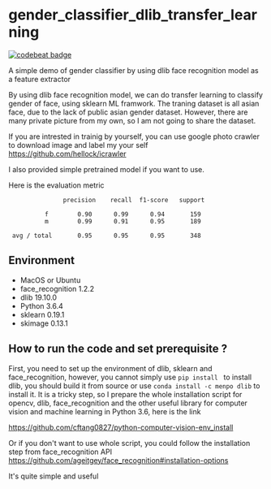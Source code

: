 # gender_classifier_dlib_transfer_learning
[![codebeat badge](https://codebeat.co/badges/1ef6ec71-05e5-4b11-8d14-af0eb96a067b)](https://codebeat.co/projects/github-com-cftang0827-face_gender-master)

A simple demo of gender classifier by using dlib face recognition model as a feature extractor

By using dlib face recognition model, we can do transfer learning to classify gender of face, using sklearn ML framwork.
The traning dataset is all asian face, due to the lack of public asian gender dataset.
However, there are many private picture from my own, so I am not going to share the dataset.

If you are intrested in trainig by yourself, you can use google photo crawler to download image and label my your self
https://github.com/hellock/icrawler

I also provided simple pretrained model if you want to use.


Here is the evaluation metric


                   precision    recall  f1-score   support

              f        0.90      0.99      0.94       159
              m        0.99      0.91      0.95       189

     avg / total       0.95      0.95      0.95       348

## Environment 
* MacOS or Ubuntu
* face_recognition 1.2.2
* dlib 19.10.0
* Python 3.6.4
* sklearn 0.19.1
* skimage 0.13.1

## How to run the code and set prerequisite ?
First, you need to set up the environment of dlib, sklearn and face_recognition, however, you cannot simply use ```pip install ``` to install dlib, you should build it from source or use ```conda install -c menpo dlib``` to install it. It is a tricky step, so I prepare the whole installation script for opencv, dlib, face_recognition and the other useful library for computer vision and machine learning in Python 3.6, here is the link

https://github.com/cftang0827/python-computer-vision-env_install

Or if you don't want to use whole script, you could follow the installation step from face_recognition API
https://github.com/ageitgey/face_recognition#installation-options

It's quite simple and useful
